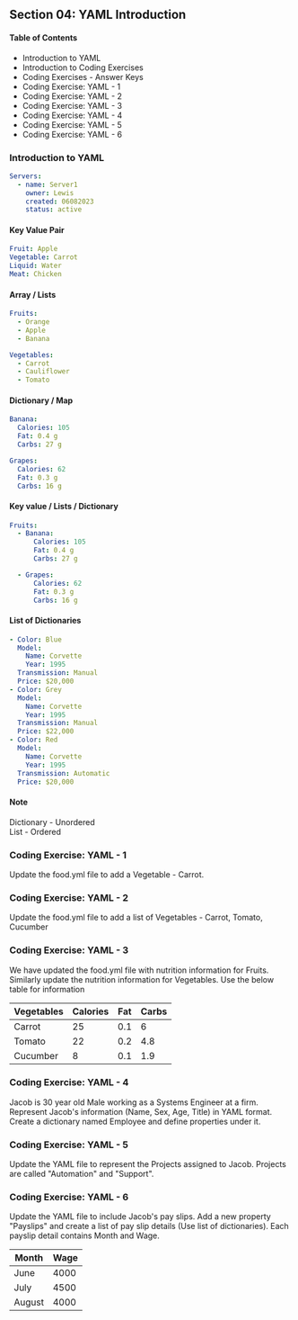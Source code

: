 ## Section 04: YAML Introduction

#### Table of Contents
- Introduction to YAML
- Introduction to Coding Exercises
- Coding Exercises - Answer Keys
- Coding Exercise: YAML - 1
- Coding Exercise: YAML - 2
- Coding Exercise: YAML - 3
- Coding Exercise: YAML - 4
- Coding Exercise: YAML - 5
- Coding Exercise: YAML - 6



### Introduction to YAML
```yaml
Servers:
  - name: Server1
    owner: Lewis
    created: 06082023
    status: active
```

#### Key Value Pair
```yaml
Fruit: Apple
Vegetable: Carrot
Liquid: Water
Meat: Chicken
```

#### Array / Lists
```yaml
Fruits:
  - Orange
  - Apple
  - Banana

Vegetables:
  - Carrot
  - Cauliflower
  - Tomato
```

#### Dictionary / Map
```yaml
Banana:
  Calories: 105
  Fat: 0.4 g
  Carbs: 27 g

Grapes:
  Calories: 62
  Fat: 0.3 g
  Carbs: 16 g
```

#### Key value / Lists / Dictionary
```yaml
Fruits:
  - Banana:
      Calories: 105
      Fat: 0.4 g
      Carbs: 27 g

  - Grapes:
      Calories: 62
      Fat: 0.3 g
      Carbs: 16 g
```

#### List of Dictionaries
```yaml
- Color: Blue
  Model:
    Name: Corvette
    Year: 1995
  Transmission: Manual
  Price: $20,000
- Color: Grey
  Model:
    Name: Corvette
    Year: 1995
  Transmission: Manual
  Price: $22,000
- Color: Red
  Model:
    Name: Corvette
    Year: 1995
  Transmission: Automatic
  Price: $20,000
```

#### Note
Dictionary - Unordered \
List - Ordered


### Coding Exercise: YAML - 1
Update the food.yml file to add a Vegetable - Carrot.


### Coding Exercise: YAML - 2
Update the food.yml file to add a list of Vegetables - Carrot, Tomato, Cucumber


### Coding Exercise: YAML - 3
We have updated the food.yml file with nutrition information for Fruits. Similarly update 
the nutrition information for Vegetables. Use the below table for information

| **Vegetables** | **Calories** | **Fat** | **Carbs** |
|----------------|--------------|---------|-----------|
| Carrot         | 25           | 0.1     | 6         |
| Tomato         | 22           | 0.2     | 4.8       |
| Cucumber       | 8            | 0.1     | 1.9       |


### Coding Exercise: YAML - 4
Jacob is 30 year old Male working as a Systems Engineer at a firm. Represent Jacob's information (Name,
Sex, Age, Title) in YAML format. Create a dictionary named Employee and define properties under it.


### Coding Exercise: YAML - 5
Update the YAML file to represent the Projects assigned to Jacob. Projects are called "Automation" and "Support".


### Coding Exercise: YAML - 6
Update the YAML file to include Jacob's pay slips. Add a new property "Payslips" and create a list of
pay slip details (Use list of dictionaries). Each payslip detail contains Month and Wage.

| **Month** | **Wage** |
|-----------|----------|
| June      | 4000     |
| July      | 4500     |
| August    | 4000     |
